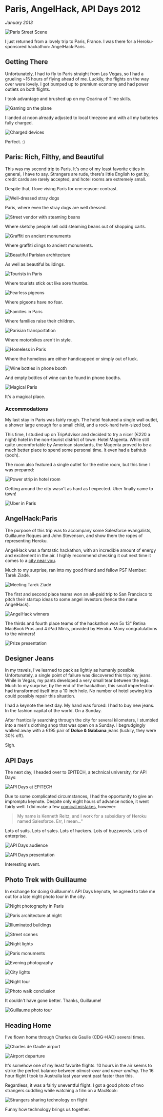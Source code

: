 # Paris, AngelHack, API Days 2012
*January 2013*

![Paris Street Scene](https://images.squarespace-cdn.com/content/v1/665498111876725f7613f1e6/1719666484841-DR8IKQXGXAFG9BW5HFOE/5e66e-img.jpg)

I just returned from a lovely trip to Paris, France. I was there for a Heroku-sponsored hackathon: AngelHack:Paris.

 ## Getting There

 Unfortunately, I had to fly to Paris straight from Las Vegas, so I had a grueling ~15 hours of flying ahead of me. Luckily, the flights on the way over were lovely. I got bumped up to premium economy and had power outlets on both flights.

 I took advantage and brushed up on my Ocarina of Time skills.

 ![Gaming on the plane](https://instagram.com/p/SsEIkgmtNf)

I landed at noon already adjusted to local timezone and with all my batteries fully charged.

![Charged devices](http://farm9.staticflickr.com/8200/8239923051_41bc89b15f_z.jpg)

Perfect. :)

 ## Paris: Rich, Filthy, and Beautiful

 This was my second trip to Paris. It's one of my least favorite cities in general, I have to say. Strangers are rude, there's little English to get by, credit cards are rarely accepted, and hotel rooms are extremely small.

 Despite that, I love vising Paris for one reason: contrast.

 ![Well-dressed stray dogs](http://farm9.staticflickr.com/8203/8241038176_f35609da67_c.jpg)

Paris, where even the stray dogs are well dressed.

 ![Street vendor with steaming beans](http://farm9.staticflickr.com/8070/8239968025_7446360e2c_c.jpg)

Where sketchy people sell odd steaming beans out of shopping carts.

 ![Graffiti on ancient monuments](http://farm9.staticflickr.com/8338/8241029090_083fae9f8f_c.jpg)

Where graffiti clings to ancient monuments.

 ![Beautiful Parisian architecture](http://farm9.staticflickr.com/8485/8241015112_b47005f9c4_c.jpg)

As well as beautiful buildings.

 ![Tourists in Paris](http://farm9.staticflickr.com/8069/8241022462_fda989d4a7_c.jpg)

Where tourists stick out like sore thumbs.

 ![Fearless pigeons](http://farm9.staticflickr.com/8487/8239955267_27d26931d3_c.jpg)

Where pigeons have no fear.

 ![Families in Paris](http://farm9.staticflickr.com/8059/8240998742_196581fd0f_c.jpg)

Where families raise their children.

 ![Parisian transportation](http://farm9.staticflickr.com/8059/8241019272_0c515dda86_c.jpg)

Where motorbikes aren't in style.

 ![Homeless in Paris](http://farm9.staticflickr.com/8199/8241001982_34ce8a4ccc_c.jpg)

Where the homeless are either handicapped or simply out of luck.

 ![Wine bottles in phone booth](http://farm9.staticflickr.com/8483/8239949485_39004221a1_c.jpg)

And empty bottles of wine can be found in phone booths.

 ![Magical Paris](http://farm9.staticflickr.com/8211/8255089364_0f416a8dc8_c.jpg)

It's a magical place.

 ### Accommodations

 My last stay in Paris was fairly rough. The hotel featured a single wall outlet, a shower large enough for a small child, and a rock-hard twin-sized bed.

 This time, I studied up on TripAdvisor and decided to try a nicer (€220 a night) hotel in the non-tourist district of town: Hotel Magenta. While still quite uncomfortable by American standards, the Magenta proved to be a much better place to spend some personal time. It even had a bathtub (oooh).

 The room also featured a single outlet for the entire room, but this time I was prepared:

 ![Power strip in hotel room](http://distilleryimage10.s3.amazonaws.com/e830d80c3bd811e2ab6722000a9e087c_6.jpg)

Getting around the city wasn't as hard as I expected. Uber finally came to town!

 ![Uber in Paris](http://farm9.staticflickr.com/8351/8254013693_512e4f1187_c.jpg)

## AngelHack:Paris

 The purpose of this trip was to accompany some Salesforce evangalists, Guillaume Roques and John Stevenson, and show them the ropes of representing Heroku.

 AngelHack was a fantastic hackathon, with an incredible amount of energy and excitement in the air. I highly recommend checking it out next time it comes to a [city near you](http://angelhack.com/).

 Much to my surprise, ran into my good friend and fellow PSF Member: Tarek Ziadé.

 ![Meeting Tarek Ziadé](http://farm9.staticflickr.com/8064/8239976465_6c760b1090_c.jpg)

The first and second place teams won an all-paid trip to San Francisco to pitch their startup ideas to some angel investors (hence the name AngelHack).

 ![AngelHack winners](http://farm9.staticflickr.com/8059/8239978143_3d253bffa8_c.jpg)

The thirds and fourth place teams of the hackathon won 5x 13" Retina MacBook Pros and 4 iPad Minis, provided by Heroku. Many congratulations to the winners!

 ![Prize presentation](http://farm9.staticflickr.com/8346/8239979675_6b6de1c2fe_c.jpg)

## Designer Jeans

 In my travels, I've learned to pack as lightly as humanly possible. Unfortunately, a single point of failure was discovered this trip: my jeans. While in Vegas, my pants developed a very small tear between the legs. Much to my surprise, by the end of the hackathon, this small imperfection had transformed itself into a 10 inch hole. No number of hotel sewing kits could possibly repair this situation.

 I had a keynote the next day. My hand was forced: I had to buy new jeans. In the fashion capital of the world. On a Sunday.

 After frantically searching through the city for several kilometers, I stumbled into a men's clothing shop that was open on a Sunday. I begrudgingly walked away with a €195 pair of **Dolce & Gabbana** jeans (luckily, they were 30% off).

 Sigh.

 ## API Days

 The next day, I headed over to EPITECH, a technical university, for API Days:

 ![API Days at EPITECH](http://farm9.staticflickr.com/8498/8255083478_737485d791_c.jpg)

Due to some complicated circumstances, I had the opportunity to give an impromptu keynote. Despite only eight hours of advance notice, it went fairly well. I did make a few [comical mistakes](https://twitter.com/steveklabnik/statuses/275552778070413312), however:


> My name is Kenneth Reitz, and I work for a subsidiary of Heroku named Salesforce. Err, I mean..."

 Lots of suits. Lots of sales. Lots of hackers. Lots of buzzwords. Lots of enterprise.

 ![API Days audience](http://farm9.staticflickr.com/8074/8255082358_dcdb06d130_c.jpg)

![API Days presentation](http://farm9.staticflickr.com/8498/8254010665_f2cd666799_c.jpg)

Interesting event.

 ## Photo Trek with Guillaume

 In exchange for doing Guillaume's API Days keynote, he agreed to take me out for a late night photo tour in the city.

 ![Night photography in Paris](http://farm9.staticflickr.com/8353/8254020433_69bd9cd69b_c.jpg)

![Paris architecture at night](http://farm9.staticflickr.com/8067/8255090676_aeb786a22c_c.jpg)

![Illuminated buildings](http://farm9.staticflickr.com/8343/8254020813_46be7587c5_b.jpg)

![Street scenes](http://farm9.staticflickr.com/8201/8254011775_339e2caa07_c.jpg)

![Night lights](http://farm9.staticflickr.com/8492/8254013299_50eefdb647_c.jpg)

![Paris monuments](http://farm9.staticflickr.com/8348/8254017353_c0dae5ebf0_c.jpg)

![Evening photography](http://farm9.staticflickr.com/8077/8254019579_1b28d57914_c.jpg)

![City lights](http://farm9.staticflickr.com/8219/8255092572_488865bd9e_c.jpg)

![Night tour](http://farm9.staticflickr.com/8214/8255094718_c9f199fe4e_b.jpg)

![Photo walk conclusion](http://farm9.staticflickr.com/8077/8254023131_ec9d4db5c6_c.jpg)

It couldn't have gone better. Thanks, Guillaume!

 ![Guillaume photo tour](http://farm9.staticflickr.com/8489/8255090376_5e0fcaa5b4_c.jpg)

## Heading Home

 I've flown home through Charles de Gaulle (CDG->IAD) several times.

 ![Charles de Gaulle airport](http://farm9.staticflickr.com/8077/8255096238_4b742281de_c.jpg)

![Airport departure](http://farm9.staticflickr.com/8222/8254023791_8060c57594_c.jpg)

It's somehow one of my least favorite flights. 10 hours in the air seems to strike the perfect balance between *almost-over* and *never-ending*. The 16 hour flight I took to Australia last year went past faster than this.

 Regardless, it was a fairly uneventful flight. I got a good photo of two strangers cuddling while watching a film on a MacBook:

 ![Strangers sharing technology on flight](http://farm9.staticflickr.com/8341/8255097162_7afe7763ea_c.jpg)

Funny how technology brings us together.

